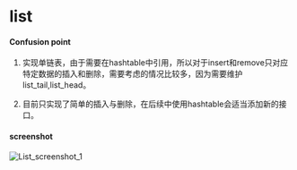 list
====

#### Confusion point ####

1. 实现单链表，由于需要在hashtable中引用，所以对于insert和remove只对应特定数据的插入和删除，需要考虑的情况比较多，因为需要维护list_tail,list_head。

2. 目前只实现了简单的插入与删除，在后续中使用hashtable会适当添加新的接口。

#### screenshot ####

![List_screenshot_1](https://github.com/pench3r/Program-Study/blob/master/c/Algorithm/list/list_1.png)
